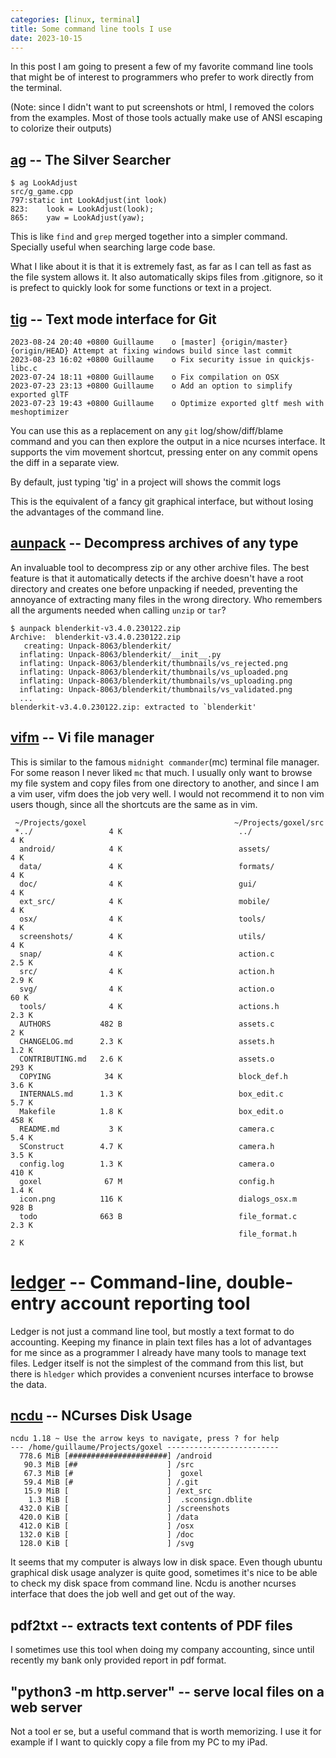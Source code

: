 ```yaml
---
categories: [linux, terminal]
title: Some command line tools I use
date: 2023-10-15
---
```


In this post I am going to present a few of my favorite command line tools
that might be of interest to programmers who prefer to work directly from the
terminal.

(Note: since I didn't want to put screenshots or html, I removed the
colors from the examples.  Most of those tools actually make use of
ANSI escaping to colorize their outputs)


## [ag] -- The Silver Searcher

```plaintext
$ ag LookAdjust
src/g_game.cpp
797:static int LookAdjust(int look)
823:    look = LookAdjust(look);
865:    yaw = LookAdjust(yaw);
```

This is like `find` and `grep` merged together into a simpler command.
Specially useful when searching large code base.

What I like about it is that it is extremely fast, as far as I can tell as
fast as the file system allows it.  It also automatically skips files from
.gitignore, so it is prefect to quickly look for some functions or text in a
project.


## [tig] -- Text mode interface for Git

```plaintext
2023-08-24 20:40 +0800 Guillaume    o [master] {origin/master} {origin/HEAD} Attempt at fixing windows build since last commit
2023-08-23 16:02 +0800 Guillaume    o Fix security issue in quickjs-libc.c
2023-07-24 18:11 +0800 Guillaume    o Fix compilation on OSX
2023-07-23 23:13 +0800 Guillaume    o Add an option to simplify exported glTF
2023-07-23 19:43 +0800 Guillaume    o Optimize exported gltf mesh with meshoptimizer
```

You can use this as a replacement on any `git` log/show/diff/blame command and
you can then explore the output in a nice ncurses interface.  It supports the
vim movement shortcut, pressing enter on any commit opens the diff in a
separate view.

By default, just typing 'tig' in a project will shows the commit logs

This is the equivalent of a fancy git graphical interface, but without
losing the advantages of the command line.


## [aunpack] -- Decompress archives of any type

An invaluable tool to decompress zip or any other archive files.
The best feature is that it automatically detects if the archive doesn't have
a root directory and creates one before unpacking if needed, preventing
the annoyance of extracting many files in the wrong directory.
Who remembers all the arguments needed when calling `unzip` or `tar`?

```plaintext
$ aunpack blenderkit-v3.4.0.230122.zip
Archive:  blenderkit-v3.4.0.230122.zip
   creating: Unpack-8063/blenderkit/
  inflating: Unpack-8063/blenderkit/__init__.py
  inflating: Unpack-8063/blenderkit/thumbnails/vs_rejected.png
  inflating: Unpack-8063/blenderkit/thumbnails/vs_uploaded.png
  inflating: Unpack-8063/blenderkit/thumbnails/vs_uploading.png
  inflating: Unpack-8063/blenderkit/thumbnails/vs_validated.png
  ...
blenderkit-v3.4.0.230122.zip: extracted to `blenderkit'
```


## [vifm] -- Vi file manager

This is similar to the famous `midnight commander`(mc) terminal file manager.
For some reason I never liked `mc` that much.  I usually only want to
browse my file system and copy files from one directory to another, and
since I am a vim user, vifm does the job very well.  I would not recommend
it to non vim users though, since all the shortcuts are the same as in vim.

```plaintext
 ~/Projects/goxel                                 ~/Projects/goxel/src
 *../                 4 K                          ../                 4 K
  android/            4 K                          assets/             4 K
  data/               4 K                          formats/            4 K
  doc/                4 K                          gui/                4 K
  ext_src/            4 K                          mobile/             4 K
  osx/                4 K                          tools/              4 K
  screenshots/        4 K                          utils/              4 K
  snap/               4 K                          action.c          2.5 K
  src/                4 K                          action.h          2.9 K
  svg/                4 K                          action.o           60 K
  tools/              4 K                          actions.h         2.3 K
  AUTHORS           482 B                          assets.c            2 K
  CHANGELOG.md      2.3 K                          assets.h          1.2 K
  CONTRIBUTING.md   2.6 K                          assets.o          293 K
  COPYING            34 K                          block_def.h       3.6 K
  INTERNALS.md      1.3 K                          box_edit.c        5.7 K
  Makefile          1.8 K                          box_edit.o        458 K
  README.md           3 K                          camera.c          5.4 K
  SConstruct        4.7 K                          camera.h          3.5 K
  config.log        1.3 K                          camera.o          410 K
  goxel              67 M                          config.h          1.4 K
  icon.png          116 K                          dialogs_osx.m     928 B
  todo              663 B                          file_format.c     2.3 K
                                                   file_format.h       2 K
```


# [ledger] -- Command-line, double-entry account reporting tool

Ledger is not just a command line tool, but mostly a text format to do
accounting.  Keeping my finance in plain text files has a lot of advantages
for me since as a programmer I already have many tools to manage text files.
Ledger itself is not the simplest of the command from this list, but there is
`hledger` which provides a convenient ncurses interface to browse the data.


## [ncdu] -- NCurses Disk Usage

```plaintext
ncdu 1.18 ~ Use the arrow keys to navigate, press ? for help
--- /home/guillaume/Projects/goxel -------------------------
  778.6 MiB [######################] /android
   90.3 MiB [##                    ] /src
   67.3 MiB [#                     ]  goxel
   59.4 MiB [#                     ] /.git
   15.9 MiB [                      ] /ext_src
    1.3 MiB [                      ]  .sconsign.dblite
  432.0 KiB [                      ] /screenshots
  420.0 KiB [                      ] /data
  412.0 KiB [                      ] /osx
  132.0 KiB [                      ] /doc
  128.0 KiB [                      ] /svg
```

It seems that my computer is always low in disk space.  Even though
ubuntu graphical disk usage analyzer is quite good, sometimes it's nice
to be able to check my disk space from command line.  Ncdu is another
ncurses interface that does the job well and get out of the way.


## pdf2txt -- extracts text contents of PDF files

I sometimes use this tool when doing my company accounting, since until
recently my bank only provided report in pdf format.


## "python3 -m http.server" -- serve local files on a web server

Not a tool er se, but a useful command that is worth memorizing.  I use it for
example if I want to quickly copy a file from my PC to my iPad.


[ag]: https://geoff.greer.fm/ag/
[tig]: http://jonas.github.io/tig/
[aunpack]: https://linux.die.net/man/1/atool
[vifm]: https://vifm.info/
[ledger]: https://plaintextaccounting.org/
[ncdu]: https://dev.yorhel.nl/ncdu

